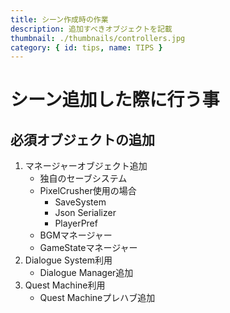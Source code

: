 ```yaml
---
title: シーン作成時の作業
description: 追加すべきオブジェクトを記載
thumbnail: ./thumbnails/controllers.jpg
category: { id: tips, name: TIPS }
---
```


# シーン追加した際に行う事

## 必須オブジェクトの追加

1. マネージャーオブジェクト追加
   - 独自のセーブシステム
   - PixelCrusher使用の場合
     - SaveSystem
     - Json Serializer
     - PlayerPref
   - BGMマネージャー
   - GameStateマネージャー
2. Dialogue System利用
   - Dialogue Manager追加
3. Quest Machine利用
   - Quest Machineプレハブ追加
